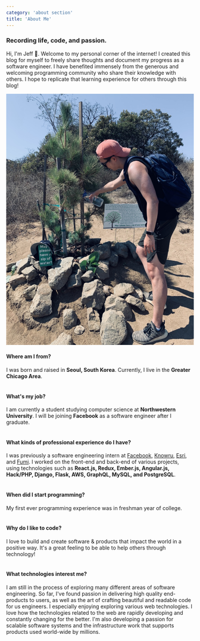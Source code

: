 ```yaml
---
category: 'about section'
title: 'About Me'
---
```


### Recording life, code, and passion.

Hi, I'm Jeff 👋. Welcome to my personal corner of the internet! I created this blog for myself to freely share thoughts and document my progress as a software engineer. I have benefited immensely from the generous and welcoming programming community who share their knowledge with others. I hope to replicate that learning experience for others through this blog!

![Watering a tree in Runyon Canyon, LA](./about-pic.jpeg)

#### Where am I from?

I was born and raised in **Seoul, South Korea**. Currently, I live in the **Greater Chicago Area**.
<br></br>

#### What's my job?

I am currently a student studying computer science at **Northwestern University**. I will be joining **Facebook** as a software engineer after I graduate.
<br></br>

#### What kinds of professional experience do I have?

I was previously a software engineering intern at [Facebook](https://www.faebook.com), [Knowru](https://www.knowru.com), [Esri](https://www.esri.com/en-us/home), and [Fumi](https://fumi.co.kr/main/home/home). I worked on the front-end and back-end of various projects, using technologies such as **React.js, Redux, Ember.js, Angular.js, Hack/PHP, Django, Flask, AWS, GraphQL, MySQL, and PostgreSQL**.
<br></br>

#### When did I start programming?

My first ever programming experience was in freshman year of college.
<br></br>

#### Why do I like to code?

I love to build and create software & products that impact the world in a positive way. It's a great feeling to be able to help others through technology!
<br></br>

#### What technologies interest me?

I am still in the process of exploring many different areas of software engineering. So far, I've found passion in delivering high quality end-products to users, as well as the art of crafting beautiful and readable code for us engineers.
I especially enjoying exploring various web technologies. I love how the technologies related to the web are rapidly developing and constantly changing for the better. I'm also developing a passion for scalable software systems and the infrastructure work that supports products used world-wide by millions.

